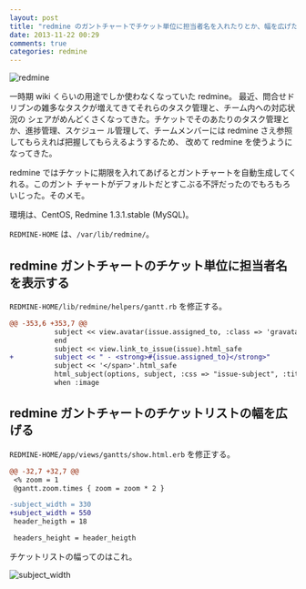 ```yaml
---
layout: post
title: "redmine のガントチャートでチケット単位に担当者名を入れたりとか、幅を広げたりとか"
date: 2013-11-22 00:29
comments: true
categories: redmine
---
```


![redmine](http://redmine.jp/images/redmine-header-logo.png)

一時期 wiki くらいの用途でしか使わなくなっていた redmine。
最近、問合せドリブンの雑多なタスクが増えてきてそれらのタスク管理と、チーム内への対応状況の
シェアがめんどくさくなってきた。チケットでそのあたりのタスク管理とか、進捗管理、スケジュー
ル管理して、チームメンバーには redmine さえ参照してもらえれば把握してもらえるようするため、
改めて redmine を使うようになってきた。

redmine ではチケットに期限を入れてあげるとガントチャートを自動生成してくれる。このガント
チャートがデフォルトだとすこぶる不評だったのでもろもろいじった。そのメモ。

環境は、CentOS, Redmine 1.3.1.stable (MySQL)。

`REDMINE-HOME` は、`/var/lib/redmine/`。


<!-- more -->

## redmine ガントチャートのチケット単位に担当者名を表示する

`REDMINE-HOME/lib/redmine/helpers/gantt.rb` を修正する。

```diff
@@ -353,6 +353,7 @@
           subject << view.avatar(issue.assigned_to, :class => 'gravatar icon-gravatar', :size => 10, :title => assigned_string).to_s.html_safe
           end
           subject << view.link_to_issue(issue).html_safe
+          subject << " - <strong>#{issue.assigned_to}</strong>"
           subject << '</span>'.html_safe
           html_subject(options, subject, :css => "issue-subject", :title => issue.subject) + "\n"
           when :image
```


## redmine ガントチャートのチケットリストの幅を広げる

`REDMINE-HOME/app/views/gantts/show.html.erb` を修正する。

```diff
@@ -32,7 +32,7 @@
 <% zoom = 1
 @gantt.zoom.times { zoom = zoom * 2 }

-subject_width = 330
+subject_width = 550
 header_heigth = 18

 headers_height = header_heigth
```

チケットリストの幅ってのはこれ。

![subject_width](https://dl.dropboxusercontent.com/u/28495046/octopress/20131122_redmine/gant_redmine.png)

